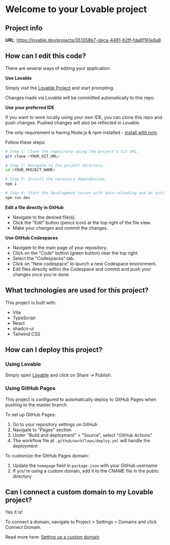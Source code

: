 # Welcome to your Lovable project

## Project info

**URL**: https://lovable.dev/projects/351358b7-deca-4481-b2ff-fda6f161e8a8

## How can I edit this code?

There are several ways of editing your application.

**Use Lovable**

Simply visit the [Lovable Project](https://lovable.dev/projects/351358b7-deca-4481-b2ff-fda6f161e8a8) and start prompting.

Changes made via Lovable will be committed automatically to this repo.

**Use your preferred IDE**

If you want to work locally using your own IDE, you can clone this repo and push changes. Pushed changes will also be reflected in Lovable.

The only requirement is having Node.js & npm installed - [install with nvm](https://github.com/nvm-sh/nvm#installing-and-updating)

Follow these steps:

```sh
# Step 1: Clone the repository using the project's Git URL.
git clone <YOUR_GIT_URL>

# Step 2: Navigate to the project directory.
cd <YOUR_PROJECT_NAME>

# Step 3: Install the necessary dependencies.
npm i

# Step 4: Start the development server with auto-reloading and an instant preview.
npm run dev
```

**Edit a file directly in GitHub**

- Navigate to the desired file(s).
- Click the "Edit" button (pencil icon) at the top right of the file view.
- Make your changes and commit the changes.

**Use GitHub Codespaces**

- Navigate to the main page of your repository.
- Click on the "Code" button (green button) near the top right.
- Select the "Codespaces" tab.
- Click on "New codespace" to launch a new Codespace environment.
- Edit files directly within the Codespace and commit and push your changes once you're done.

## What technologies are used for this project?

This project is built with:

- Vite
- TypeScript
- React
- shadcn-ui
- Tailwind CSS

## How can I deploy this project?

### Using Lovable

Simply open [Lovable](https://lovable.dev/projects/351358b7-deca-4481-b2ff-fda6f161e8a8) and click on Share -> Publish.

### Using GitHub Pages

This project is configured to automatically deploy to GitHub Pages when pushing to the master branch.

To set up GitHub Pages:

1. Go to your repository settings on GitHub
2. Navigate to "Pages" section
3. Under "Build and deployment" > "Source", select "GitHub Actions"
4. The workflow file at `.github/workflows/deploy.yml` will handle the deployment

To customize the GitHub Pages domain:
1. Update the `homepage` field in `package.json` with your GitHub username
2. If you're using a custom domain, add it to the CNAME file in the public directory

## Can I connect a custom domain to my Lovable project?

Yes it is!

To connect a domain, navigate to Project > Settings > Domains and click Connect Domain.

Read more here: [Setting up a custom domain](https://docs.lovable.dev/tips-tricks/custom-domain#step-by-step-guide)
